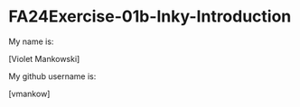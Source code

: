 # FA24Exercise-01b-Inky-Introduction

My name is:

[Violet Mankowski]

My github username is:

[vmankow]
